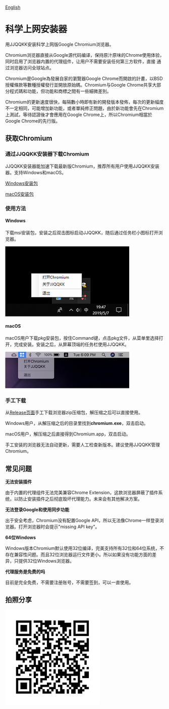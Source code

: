 [English](README_en.md)

# 科学上网安装器

用JJQQKK安装科学上网版Google Chromium浏览器。

Chromium浏览器直接从Google源代码编译，保持原汁原味的Chrome使用体验，同时启用了浏览器内置的代理组件，让用户不需要安装任何第三方软件，直接
通过浏览器访问全球站点。

Chromium是Google為發展自家的瀏覽器Google Chrome而開啟的計畫，以BSD授權條款等數種授權發行並開放原始碼。Chromium与Google Chrome共享大部分程式碼和功能，但功能和商標之間有一些細微差別。

Chromium的更新速度很快，每隔數小時即有新的開發版本發佈，每次的更新幅度不一定相同，可能增加新功能，或者單純修正問題，由於新功能會先在Chromium上測試，等待認證後才會應用在Google Chrome上，所以Chromium相當於Google Chrome的先行版。

## 获取Chromium

### 通过JJQQKK安装器下载Chromium

JJQQKK安装器能加速下载最新版Chromium，推荐所有用户使用JJQQKK安装器。支持Windows和macOS。

[Windows安装包](https://github.com/jjqqkk/chromium/releases/download/75.0.3770.15/JJQQKK-1.0.0.msi)

[macOS安装包](https://github.com/jjqqkk/chromium/releases/download/75.0.3770.15/JJQQKK-1.0.0.pkg)

### 使用方法

#### Windows

下载msi安装包，安装之后双击图标启动JJQQKK，随后通过任务栏小图标打开浏览器。

![](images/windows-icon.png)

#### macOS

macOS用户下载pkg安装包，按住Command键，点击pkg文件，从菜单里选择打开，完成安装。安装之后，从屏幕顶端的任务栏使用JJQQKK。

![](images/mac-icon.png)

### 手工下载

从[Release页面](https://github.com/jjqqkk/chromium/releases)手工下载浏览器zip压缩包，解压缩之后可以直接使用。

Windows用户，从解压缩之后的目录里找到**chromium.exe**，双击启动。

macOS用户，解压缩之后直接得到Chromium.app，双击启动。

手工安装的浏览器无法自动更新，需要人工检查新版本。建议使用JJQQKK管理Chromium。


## 常见问题

**无法安装插件**

由于内置的代理组件无法完美兼容Chrome Extension，这款浏览器屏蔽了插件系统，以防止安装插件之后彻底毁坏代理能力。未来会有其他解决方案。

**无法登录Google和使用同步功能**

出于安全考虑，Chromium没有配置Google API，所以无法像Chrome一样登录浏览器。打开浏览器时会提示"missing API key"。

**64位Windows**

Windows版本Chromium默认使用32位编译，完美支持所有32位和64位系统，不存在兼容性问题。而且32位浏览器运行文件更小。所以如果没有功能方面的差异，只提供32位Windows浏览器。

**代理服务是免费的吗**

目前是完全免费，不需要注册账号，不需要签到，可以一直使用。

## 拍照分享

![](images/readme.png)

